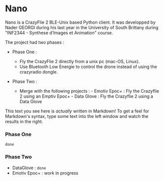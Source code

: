 # Nano

Nano is a CrazyFlie 2 BLE-Unix based Python client.
It was developped by Nader GEORGI during his last year in the University of South Brittany during "INF2344 - Synthese d’Images et Animation" course.

The project had two phases :
- Phase One :
  - Fly the CrazyFlie 2 directly from a unix pc (mac-OS, Linux).
  - Use Bluetooth Low Energie to control the drone instead of using the crazyradio dongle.


- Phase Two  :
  - Merge with the following projects :
         -  Emotiv Epoc+ : Fly the Crazyflie 2 using an Emptiv Epoc+
         -  Data Glove : Fly the Crazyflie 2 using a Data Glove

This text you see here is *actually* written in Markdown! To get a feel for Markdown's syntax, type some text into the left window and watch the results in the right.

### Phase One
`done`

### Phase Two
-   DataGlove : `done`
-   Emotiv Epoc+ : work in progress
